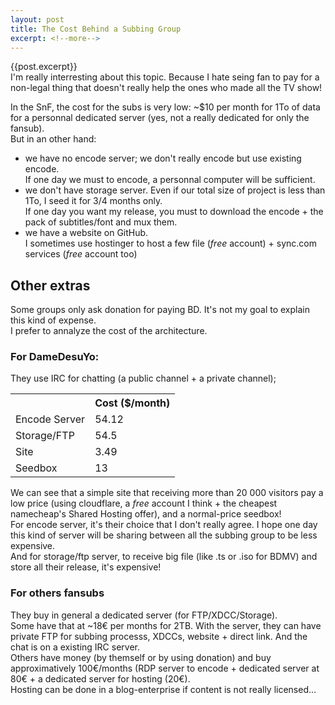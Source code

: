 ```yaml
---
layout: post
title: The Cost Behind a Subbing Group
excerpt: <!--more-->
---
```

{{post.excerpt}}
<br>I'm really interresting about this topic.
Because I hate seing fan to pay for a non-legal thing that doesn't really help the ones who made all the TV show!

In the SnF, the cost for the subs is very low: ~$10 per month for 1To of data for a personnal dedicated server (yes, not a really dedicated for only the fansub).
<br>But in an other hand:

* we have no encode server; we don't really encode but use existing encode.<br>If one day we must to encode, a personnal computer will be sufficient.
* we don't have storage server. Even if our total size of project is less than 1To, I seed it for 3/4 months only.<br>If one day you want my release, you must to download the encode + the pack of subtitles/font and mux them.
* we have a website on GitHub.<br>I sometimes use hostinger to host a few file (*free* account) + sync.com services (*free* account too)

## Other extras

Some groups only ask donation for paying BD. It's not my goal to explain this kind of expense.<br>I prefer to annalyze the cost of the architecture.

### For DameDesuYo:

They use IRC for chatting (a public channel + a private channel); <br>
<table>
	<tr>
		<th></th>
		<th>Cost ($/month)</th>
	</tr>
	<tr>
		<td>Encode Server</td>
		<td>54.12</td>
	</tr>
	<tr>
		<td>Storage/FTP</td>
		<td>54.5</td>
	</tr>
	<tr>
		<td>Site</td>
		<td>3.49</td>
	</tr>
	<tr>
		<td>Seedbox</td>
		<td>13</td>
	</tr>
</table>

We can see that a simple site that receiving more than 20 000 visitors pay a low price (using cloudflare, a *free* account I think + the cheapest namecheap's Shared Hosting offer), and a normal-price seedbox!<br>
For encode server, it's their choice that I don't really agree. I hope one day this kind of server will be sharing between all the subbing group to be less expensive.<br>And for storage/ftp server, to receive big file (like .ts or .iso for BDMV) and store all their release, it's expensive!

### For others fansubs

They buy in general a dedicated server (for FTP/XDCC/Storage).
<br>Some have that at ~18€ per months for 2TB. With the server, they can have private FTP for subbing processs, XDCCs, website + direct link. And the chat is on a existing IRC server.
<br>Others have money (by themself or by using donation) and buy approximatively 100€/months (RDP server to encode + dedicated server at 80€ + a dedicated server for hosting (20€).
<br>Hosting can be done in a blog-enterprise if content is not really licensed…
